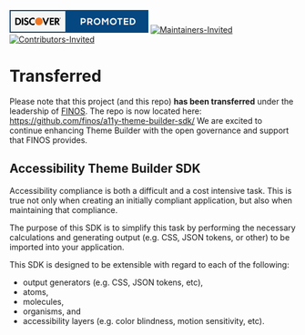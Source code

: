 [![DFS - Promoted](./_images/discover-promoted.svg)](https://technology.discover.com/technologies/open_source) [![Maintainers-Invited](https://img.shields.io/badge/Maintainers-Wanted-blueviolet)](./CONTRIBUTE.md) [![Contributors-Invited](https://img.shields.io/badge/Contributors-Wanted-blue)](./CONTRIBUTE.md)

# Transferred
Please note that this project (and this repo) **has been transferred** under the leadership of [FINOS](https://www.finos.org).  The repo is now located here: https://github.com/finos/a11y-theme-builder-sdk/  We are excited to continue enhancing Theme Builder with the open governance and support that FINOS provides.

## Accessibility Theme Builder SDK

Accessibility compliance is both a difficult and a cost intensive task.  This is true not only when creating an initially compliant application, but also when maintaining that compliance.

The purpose of this SDK is to simplify this task by performing the necessary calculations and generating output (e.g. CSS, JSON tokens, or other) to be imported into your application.  

This SDK is designed to be extensible with regard to each of the following:

* output generators (e.g. CSS, JSON tokens, etc),
* atoms,
* molecules,
* organisms, and
* accessibility layers (e.g. color blindness, motion sensitivity, etc).
